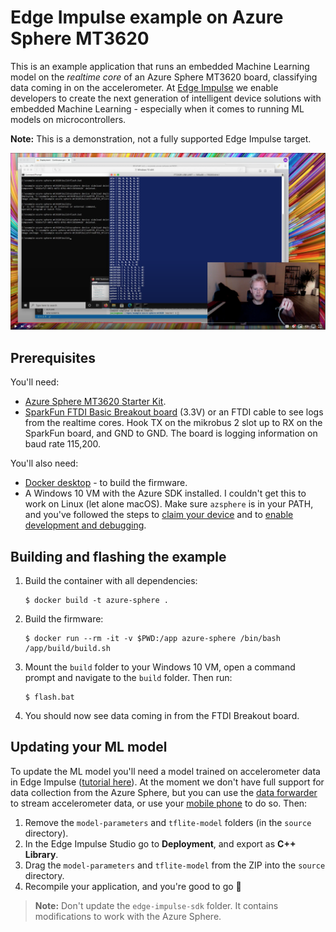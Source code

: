 # Edge Impulse example on Azure Sphere MT3620

This is an example application that runs an embedded Machine Learning model on the *realtime core* of an Azure Sphere MT3620 board, classifying data coming in on the accelerometer. At [Edge Impulse](https://edgeimpulse.com) we enable developers to create the next generation of intelligent device solutions with embedded Machine Learning - especially when it comes to running ML models on microcontrollers.

**Note:** This is a demonstration, not a fully supported Edge Impulse target.

[![ML on Azure Sphere MT3620](img/screenshot.png)](https://www.youtube.com/watch?v=rDuKwONerZI&amp;feature=youtu.be)

## Prerequisites

You'll need:

* [Azure Sphere MT3620 Starter Kit](https://www.avnet.com/shop/us/products/avid-technologies/aes-ms-mt3620-sk-g-3074457345636825680/).
* [SparkFun FTDI Basic Breakout board](https://www.sparkfun.com/products/9873) (3.3V) or an FTDI cable to see logs from the realtime cores. Hook TX on the mikrobus 2 slot up to RX on the SparkFun board, and GND to GND. The board is logging information on baud rate 115,200.

You'll also need:

* [Docker desktop](https://www.docker.com/products/docker-desktop) - to build the firmware.
* A Windows 10 VM with the Azure SDK installed. I couldn't get this to work on Linux (let alone macOS). Make sure `azsphere` is in your PATH, and you've followed the steps to [claim your device](https://docs.microsoft.com/en-us/azure-sphere/install/claim-device) and to [enable development and debugging](https://docs.microsoft.com/en-us/azure-sphere/install/qs-real-time-application?tabs=windows&pivots=cli#enable-development-and-debugging).

## Building and flashing the example

1. Build the container with all dependencies:

    ```
    $ docker build -t azure-sphere .
    ```

1. Build the firmware:

    ```
    $ docker run --rm -it -v $PWD:/app azure-sphere /bin/bash /app/build/build.sh
    ```

1. Mount the `build` folder to your Windows 10 VM, open a command prompt and navigate to the `build` folder. Then run:

    ```
    $ flash.bat
    ```

1. You should now see data coming in from the FTDI Breakout board.

## Updating your ML model

To update the ML model you'll need a model trained on accelerometer data in Edge Impulse ([tutorial here](https://docs.edgeimpulse.com/docs/continuous-motion-recognition)). At the moment we don't have full support for data collection from the Azure Sphere, but you can use the [data forwarder](https://docs.edgeimpulse.com/docs/cli-data-forwarder) to stream accelerometer data, or use your [mobile phone](https://docs.edgeimpulse.com/docs/using-your-mobile-phone) to do so. Then:

1. Remove the `model-parameters` and `tflite-model` folders (in the `source` directory).
1. In the Edge Impulse Studio go to **Deployment**, and export as **C++ Library**.
1. Drag the `model-parameters` and `tflite-model` from the ZIP into the `source` directory.
1. Recompile your application, and you're good to go 🚀

> **Note:** Don't update the `edge-impulse-sdk` folder. It contains modifications to work with the Azure Sphere.
